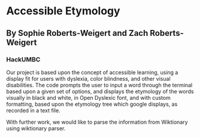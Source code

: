 # Accessible Etymology
## By Sophie Roberts-Weigert and Zach Roberts-Weigert
### HackUMBC

Our project is based upon the concept of accessible learning, using a display fit for users with dyslexia, color blindness, and other visual disabilities. The code prompts the user to input a word through the terminal based upon a given set of options, and displays the etymology of the words visually in black and white, in Open Dyslexic font, and with custom formatting, based upon the etymology tree which google displays, as recorded in a text file.

With further work, we would like to parse the information from Wiktionary using wiktionary parser.
